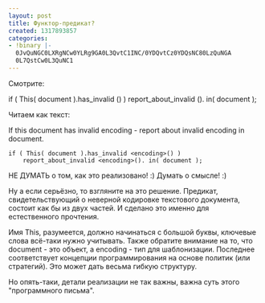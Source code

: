 ```yaml
---
layout: post
title: Функтор-предикат?
created: 1317893857
categories:
- !binary |-
  0JvQuNGC0LXRgNCw0YLRg9GA0L3QvtC1INC/0YDQvtCz0YDQsNC80LzQuNGA
  0L7QstCw0L3QuNC1
---
```

<!--break-->
Смотрите:

<cpp>
    if ( This( document ).has_invalid <encoding>() )
        report_about_invalid <encoding>(). in( document );
</cpp>

Читаем как текст:

<cpp>
    If   this  document   has invalid  encoding -
        report about invalid  encoding     in  document.
    
    if ( This( document ).has_invalid <encoding>() )
        report_about_invalid <encoding>(). in( document );
</cpp>

НЕ ДУМАТЬ о том, как это реализовано! :) Думать о смысле! :)

Ну а если серьёзно, то взгляните на это решение. Предикат, свидетельствующий о неверной кодировке текстового документа, состоит как бы из двух частей. И сделано это именно для естественного прочтения.

Имя This, разумеется, должно начинаться с большой буквы, ключевые слова всё-таки нужно учитывать. Также обратите внимание на то, что document - это объект, а encoding - тип для шаблонизации. Последнее соответствует концепции программирования на основе политик (или стратегий). Это может дать весьма гибкую структуру.

Но опять-таки, детали реализации не так важны, важна суть этого "программного письма".
